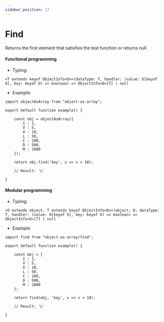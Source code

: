 ```yaml
---
sidebar_position: 17
---
```


# Find

Returns the first element that satisfies the test function or returns null

<h4>Functional programming</h4>

 - Typing:

```<T extends keyof ObjectInfo<O>>(dataType: T, handler: (value: O[keyof O], key: keyof O) => boolean) => ObjectInfo<O>[T] | null```

 - Example:

```
import objectAsArray from "object-as-array";

export default function example() {
    
    const obj = objectAsArray({
        I : 1,
        V : 5,
        X : 10,
        L : 50,
        C : 100,
        D : 500,
        M : 1000
    });

    return obj.find('key', v => v > 10);

    // Result: 'L'

}
```

<h4>Modular programming</h4>

 - Typing:

```<O extends object, T extends keyof ObjectInfo<O>>(object: O, dataType: T, handler: (value: O[keyof O], key: keyof O) => boolean) => ObjectInfo<O>[T] | null```

 - Example:

```
import find from "object-as-array/find";

export default function example() {
    
    const obj = {
        I : 1,
        V : 5,
        X : 10,
        L : 50,
        C : 100,
        D : 500,
        M : 1000
    };

    return find(obj, 'key', v => v > 10);

    // Result: 'L'

}
```
